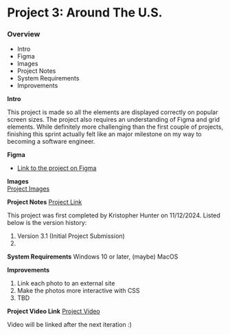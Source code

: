 # Project 3: Around The U.S.

### Overview

- Intro
- Figma
- Images
- Project Notes
- System Requirements
- Improvements

**Intro**

This project is made so all the elements are displayed correctly on popular screen sizes. The project also requires an understanding of Figma and grid elements. While definitely more challenging than the first couple of projects, finishing this sprint actually felt like an major milestone on my way to becoming a software engineer.

**Figma**

- [Link to the project on Figma](https://www.figma.com/file/ii4xxsJ0ghevUOcssTlHZv/Sprint-3%3A-Around-the-US?node-id=0%3A1)

**Images**  
[Project Images](./demo_images/ "Sample Photos")

**Project Notes**
[Project Link](https://khunter101.github.io/se_project_aroundtheus/ "Around the US")

This project was first completed by Kristopher Hunter on 11/12/2024. Listed below is the version history:

1. Version 3.1 (Initial Project Submission)
2.

**System Requirements**
Windows 10 or later, (maybe) MacOS

**Improvements**

1. Link each photo to an external site
2. Make the photos more interactive with CSS
3. TBD

**Project Video Link**
[Project Video](./demo_video/ "Project Demo Video")

Video will be linked after the next iteration :)
